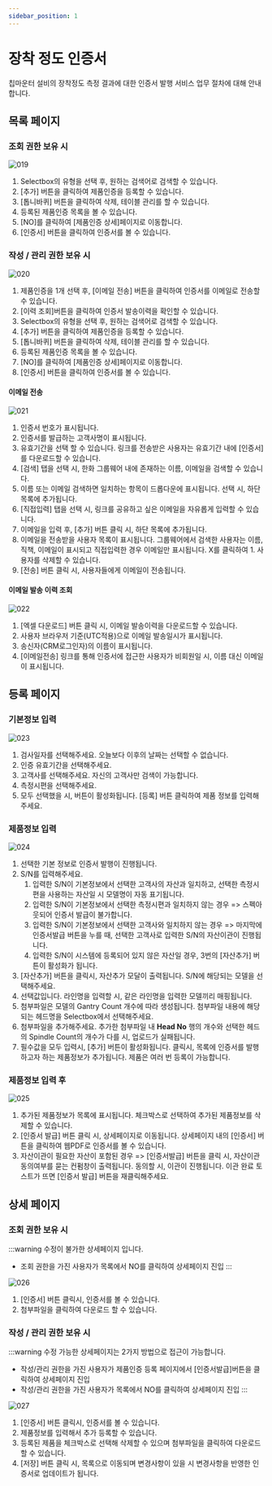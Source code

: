 ```yaml
---
sidebar_position: 1
---
```


# 장착 정도 인증서

칩마운터 설비의 장착정도 측정 결과에 대한 인증서 발행 서비스 업무 절차에 대해 안내합니다.

## 목록 페이지

### 조회 권한 보유 시

![019](./img/019.png)

1. Selectbox의 유형을 선택 후, 원하는 검색어로 검색할 수 있습니다.
1. [추가] 버튼을 클릭하여 제품인증을 등록할 수 있습니다.
1. [톱니바퀴] 버튼을 클릭하여 삭제, 테이블 관리를 할 수 있습니다.
1. 등록된 제품인증 목록을 볼 수 있습니다.
1. [NO]를 클릭하여 [제품인증 상세]페이지로 이동합니다.
1. [인증서] 버튼을 클릭하여 인증서를 볼 수 있습니다. 


### 작성 / 관리 권한 보유 시

![020](./img/020.png)

1. 제품인증을 1개 선택 후, [이메일 전송] 버튼을 클릭하여 인증서를 이메일로 전송할 수 있습니다.
1. [이력 조회]버튼을 클릭하여 인증서 발송이력을 확인할 수 있습니다.
1. Selectbox의 유형을 선택 후, 원하는 검색어로 검색할 수 있습니다.
1. [추가] 버튼을 클릭하여 제품인증을 등록할 수 있습니다.
1. [톱니바퀴] 버튼을 클릭하여 삭제, 테이블 관리를 할 수 있습니다.
1. 등록된 제품인증 목록을 볼 수 있습니다.
1. [NO]를 클릭하여 [제품인증 상세]페이지로 이동합니다.
1. [인증서] 버튼을 클릭하여 인증서를 볼 수 있습니다. 


#### 이메일 전송

![021](./img/021.png)

1. 인증서 번호가 표시됩니다.
1. 인증서를 발급하는 고객사명이 표시됩니다. 
1. 유효기간을 선택 할 수 있습니다. 링크를 전송받은 사용자는 유효기간 내에 [인증서]를 다운로드할 수 있습니다.
1. [검색] 탭을 선택 시, 한화 그룹웨어 내에 존재하는 이름, 이메일을 검색할 수 있습니다. 
1. 이름 또는 이메일 검색하면 일치하는 항목이 드롭다운에 표시됩니다. 선택 시, 하단 목록에 추가됩니다. 
1. [직접입력] 탭을 선택 시, 링크를 공유하고 싶은 이메일을 자유롭게 입력할 수 있습니다. 
1. 이메일을 입력 후, [추가] 버튼 클릭 시, 하단 목록에 추가됩니다. 
1. 이메일을 전송받을 사용자 목록이 표시됩니다. 그룹웨어에서 검색한 사용자는 이름, 직책, 이메일이 표시되고 직접입력한 경우 이메일만 표시됩니다. X를 클릭하여 1. 사용자를 삭제할 수 있습니다. 
1. [전송] 버튼 클릭 시, 사용자들에게 이메일이 전송됩니다. 


#### 이메일 발송 이력 조회

![022](./img/022.png)

1. [엑셀 다운로드] 버튼 클릭 시, 이메일 발송이력을 다운로드할 수 있습니다.
1. 사용자 브라우저 기준(UTC적용)으로 이메일 발송일시가 표시됩니다. 
1. 송신자(CRM로그인자)의 이름이 표시됩니다.
1. [이메일전송] 링크를 통해 인증서에 접근한 사용자가 비회원일 시, 이름 대신 이메일이 표시됩니다.



## 등록 페이지

### 기본정보 입력

![023](./img/023.png)

1. 검사일자를 선택해주세요. 오늘보다 이후의 날짜는 선택할 수 없습니다. 
1. 인증 유효기간을 선택해주세요.
1. 고객사를 선택해주세요. 자신의 고객사만 검색이 가능합니다. 
1. 측정시편을 선택해주세요. 
1. 모두 선택했을 시, 버튼이 활성화됩니다. [등록] 버튼 클릭하여 제품 정보를 입력해주세요.

### 제품정보 입력

![024](./img/024.png)

1. 선택한 기본 정보로 인증서 발행이 진행됩니다.
1. S/N를 입력해주세요.
    1. 입력한 S/N이 기본정보에서 선택한 고객사의 자산과 일치하고, 선택한 측정시편을 사용하는 자산일 시 모델명이 자동 표기됩니다.
    1. 입력한 S/N이 기본정보에서 선택한 측정시편과 일치하지 않는 경우 => 스펙아웃되어 인증서 발급이 불가합니다.
    1. 입력한 S/N이 기본정보에서 선택한 고객사와 일치하지 않는 경우 => 마지막에 인증서발급 버튼을 누를 때, 선택한 고객사로 입력한 S/N의 자산이관이 진행됩니다.
    1. 입력한 S/N이 시스템에 등록되어 있지 않은 자산일 경우, 3번의 [자산추가] 버튼이 활성화가 됩니다.
1. [자산추가] 버튼을 클릭시, 자산추가 모달이 출력됩니다. S/N에 해당되는 모델을 선택해주세요.
1. 선택값입니다. 라인명을 입력할 시, 같은 라인명을 입력한 모델끼리 매핑됩니다.
1. 첨부파일은 모델의 Gantry Count 개수에 따라 생성됩니다. 첨부파일 내용에 해당되는 헤드명을 Selectbox에서 선택해주세요.
1. 첨부파일을 추가해주세요. 추가한 첨부파일 내 **Head No** 행의 개수와 선택한 헤드의 Spindle Count의 개수가 다를 시, 업로드가 실패됩니다.
1. 필수값을 모두 입력시, [추가] 버튼이 활성화됩니다. 클릭시, 목록에 인증서를 발행하고자 하는 제품정보가 추가됩니다. 제품은 여러 번 등록이 가능합니다.

### 제품정보 입력 후

![025](./img/025.png)

1. 추가된 제품정보가 목록에 표시됩니다. 체크박스로 선택하여 추가된 제품정보를 삭제할 수 있습니다. 
1. [인증서 발급] 버튼 클릭 시, 상세페이지로 이동됩니다. 상세페이지 내의 [인증서] 버튼을 클릭하여 웹PDF로 인증서를 볼 수 있습니다. 
1. 자산이관이 필요한 자산이 포함된 경우 => [인증서발급] 버튼을 클릭 시, 자산이관 동의여부를 묻는 컨펌창이 출력됩니다. 동의할 시, 이관이 진행됩니다. 이관 완료 토스트가 뜨면 [인증서 발급] 버튼을 재클릭해주세요.


## 상세 페이지

### 조회 권한 보유 시

:::warning 수정이 불가한 상세페이지 입니다.
- 조회 권한을 가진 사용자가 목록에서 NO를 클릭하여 상세페이지 진입
:::

![026](./img/026.png)

1. [인증서] 버튼 클릭시, 인증서를 볼 수 있습니다.
1. 첨부파일을 클릭하여 다운로드 할 수 있습니다. 

### 작성 / 관리 권한 보유 시

:::warning 수정 가능한 상세페이지는 2가지 방법으로 접근이 가능합니다. 
- 작성/관리 권한을 가진 사용자가 제품인증 등록 페이지에서 [인증서발급]버튼을 클릭하여 상세페이지 진입
- 작성/관리 권한을 가진 사용자가 목록에서 NO를 클릭하여 상세페이지 진입
:::

![027](./img/027.png)

1. [인증서] 버튼 클릭시, 인증서를 볼 수 있습니다. 
1. 제품정보를 입력해서 추가 등록할 수 있습니다. 
1. 등록된 제품을 체크박스로 선택해 삭제할 수 있으며 첨부파일을 클릭하여 다운로드 할 수 있습니다. 
1. [저장] 버튼 클릭 시, 목록으로 이동되며 변경사항이 있을 시 변경사항을 반영한 인증서로 업데이트가 됩니다. 






